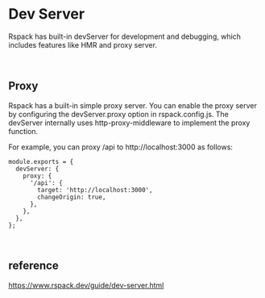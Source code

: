 # Dev Server
Rspack has built-in devServer for development and debugging, which includes features like HMR and proxy server.

<br>

## Proxy
Rspack has a built-in simple proxy server. 
You can enable the proxy server by configuring the devServer.proxy option in rspack.config.js. 
The devServer internally uses http-proxy-middleware to implement the proxy function. 

For example, you can proxy /api to http://localhost:3000 as follows:
```
module.exports = {
  devServer: {
    proxy: {
      '/api': {
        target: 'http://localhost:3000',
        changeOrigin: true,
      },
    },
  },
};
```

<br>

## reference
https://www.rspack.dev/guide/dev-server.html

